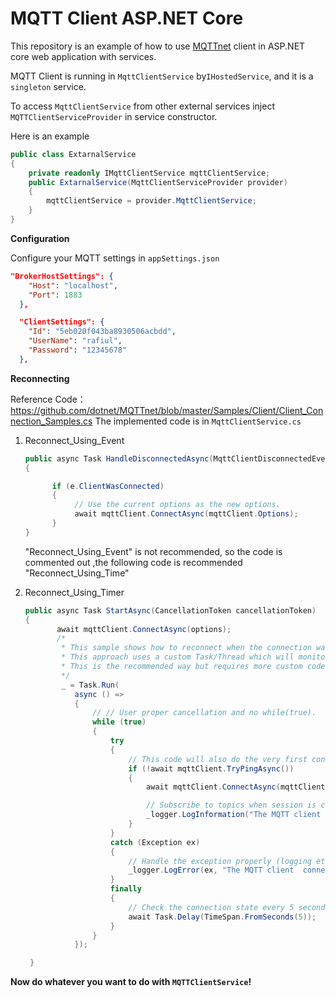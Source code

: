 # MQTT Client ASP.NET Core

This repository is an example of how to use [MQTTnet](https://github.com/chkr1011/MQTTnet) client in ASP.NET core web application with services.



MQTT Client is running in `MqttClientService` by`IHostedService`, and it is a `singleton` service.

To access `MqttClientService` from other external services inject `MQTTClientServiceProvider` in service constructor.

Here is an example

```csharp
public class ExtarnalService
{
    private readonly IMqttClientService mqttClientService;
    public ExtarnalService(MqttClientServiceProvider provider)
    {
        mqttClientService = provider.MqttClientService;
    }
}
```



**Configuration**

Configure your MQTT settings in `appSettings.json`

```json
"BrokerHostSettings": {
    "Host": "localhost",
    "Port": 1883
  },

  "ClientSettings": {
    "Id": "5eb020f043ba8930506acbdd",
    "UserName": "rafiul",
    "Password": "12345678"
  },
```



**Reconnecting**

Reference Code：https://github.com/dotnet/MQTTnet/blob/master/Samples/Client/Client_Connection_Samples.cs
The implemented code is in `MqttClientService.cs`

1. Reconnect_Using_Event

   ```c#
   public async Task HandleDisconnectedAsync(MqttClientDisconnectedEventArgs eventArgs)
   {
   
         if (e.ClientWasConnected)
         {
              // Use the current options as the new options.
              await mqttClient.ConnectAsync(mqttClient.Options);
         }
   }
   
   ```

   "Reconnect_Using_Event" is not recommended, so the code is commented out ,the following code is recommended "Reconnect_Using_Time"

2. Reconnect_Using_Timer

   ```c#
   public async Task StartAsync(CancellationToken cancellationToken)
   {
          await mqttClient.ConnectAsync(options);
          /* 
           * This sample shows how to reconnect when the connection was dropped.
           * This approach uses a custom Task/Thread which will monitor the connection status.
           * This is the recommended way but requires more custom code!
           */
           _ = Task.Run(
              async () =>
              {
                  // // User proper cancellation and no while(true).
                  while (true)
                  {
                      try
                      {
                          // This code will also do the very first connect! So no call to _ConnectAsync_ is required in the first place.
                          if (!await mqttClient.TryPingAsync())
                          {
                              await mqttClient.ConnectAsync(mqttClient.Options, CancellationToken.None);
   
                              // Subscribe to topics when session is clean etc.
                              _logger.LogInformation("The MQTT client is connected.");
                          }
                      }
                      catch (Exception ex)
                      {
                          // Handle the exception properly (logging etc.).
                          _logger.LogError(ex, "The MQTT client  connection failed");
                      }
                      finally
                      {
                          // Check the connection state every 5 seconds and perform a reconnect if required.
                          await Task.Delay(TimeSpan.FromSeconds(5));
                      }
                  }
              });
   
    }
   ```

   

**Now do whatever you want to do with `MQTTClientService`!**